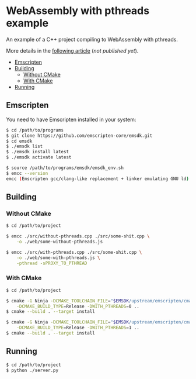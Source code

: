 # WebAssembly with pthreads example

An example of a C++ project compiling to WebAssembly with pthreads.

More details in the [following article](https://decovar.dev/blog/2023/11/16/webassembly-with-pthreads/) (*not published yet*).

<!-- MarkdownTOC -->

- [Emscripten](#emscripten)
- [Building](#building)
    - [Without CMake](#without-cmake)
    - [With CMake](#with-cmake)
- [Running](#running)

<!-- /MarkdownTOC -->

## Emscripten

You need to have Emscripten installed in your system:

``` sh
$ cd /path/to/programs
$ git clone https://github.com/emscripten-core/emsdk.git
$ cd emsdk
$ ./emsdk list
$ ./emsdk install latest
$ ./emsdk activate latest

$ source /path/to/programs/emsdk/emsdk_env.sh
$ emcc --version
emcc (Emscripten gcc/clang-like replacement + linker emulating GNU ld) 3.1.48 (e967e20b4727956a30592165a3c1cde5c67fa0a8)
```

## Building

### Without CMake

``` sh
$ cd /path/to/project

$ emcc ./src/without-pthreads.cpp ./src/some-shit.cpp \
    -o ./web/some-without-pthreads.js

$ emcc ./src/with-pthreads.cpp ./src/some-shit.cpp \
    -o ./web/some-with-pthreads.js \
    -pthread -sPROXY_TO_PTHREAD
```

### With CMake

``` sh
$ cd /path/to/project

$ cmake -G Ninja -DCMAKE_TOOLCHAIN_FILE="$EMSDK/upstream/emscripten/cmake/Modules/Platform/Emscripten.cmake" \
    -DCMAKE_BUILD_TYPE=Release -DWITH_PTHREADS=0 ..
$ cmake --build . --target install

$ cmake -G Ninja -DCMAKE_TOOLCHAIN_FILE="$EMSDK/upstream/emscripten/cmake/Modules/Platform/Emscripten.cmake" \
    -DCMAKE_BUILD_TYPE=Release -DWITH_PTHREADS=1 ..
$ cmake --build . --target install
```

## Running

``` sh
$ cd /path/to/project
$ python ./server.py
```

